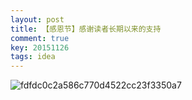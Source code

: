 ```yaml
---
layout: post
title: 【感恩节】感谢读者长期以来的支持
comment: true
key: 20151126
tags: idea
---
```


![fdfdc0c2a586c770d4522cc23f3350a7](https://willguxy.files.wordpress.com/2015/11/fdfdc0c2a586c770d4522cc23f3350a7.jpg)
